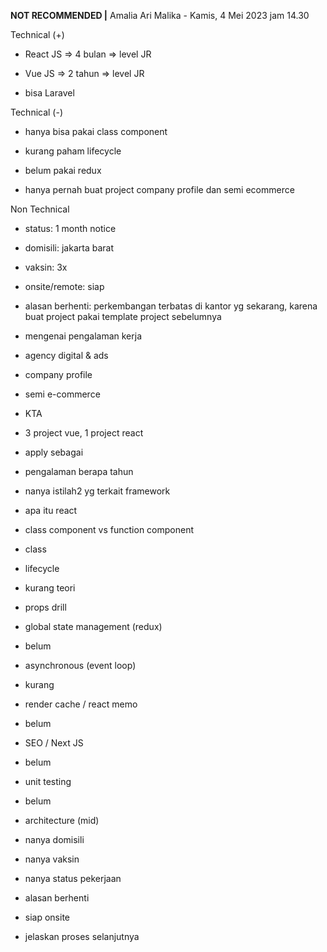 **NOT RECOMMENDED |** Amalia Ari Malika - Kamis, 4 Mei 2023 jam 14.30  

  

Technical (+)  

- React JS => 4 bulan => level JR  
    
- Vue JS => 2 tahun => level JR  
    
- bisa Laravel  
    

Technical (-)  

- hanya bisa pakai class component  
    
- kurang paham lifecycle  
    
- belum pakai redux  
    
- hanya pernah buat project company profile dan semi ecommerce  
    

Non Technical  

- status: 1 month notice  
    
- domisili: jakarta barat  
    
- vaksin: 3x  
    
- onsite/remote: siap  
    
- alasan berhenti: perkembangan terbatas di kantor yg sekarang, karena buat project pakai template project sebelumnya  
    

  

  

- mengenai pengalaman kerja  
    

- agency digital & ads  
    

- company profile  
    
- semi e-commerce  
    
- KTA  
    
- 3 project vue, 1 project react  
    

- apply sebagai  
    
- pengalaman berapa tahun  
    
- nanya istilah2 yg terkait framework  
    

- apa itu react  
    
- class component vs function component  
    

- class  
    

- lifecycle  
    

- kurang teori  
    

- props drill  
    
- global state management (redux)  
    

- belum  
    

- asynchronous (event loop)  
    

- kurang  
    

- render cache / react memo  
    

- belum  
    

- SEO / Next JS  
    

- belum  
    

- unit testing  
    

- belum  
    

- architecture (mid)  
    

- nanya domisili  
    
- nanya vaksin  
    
- nanya status pekerjaan  
    
- alasan berhenti  
    
- siap onsite  
    
- jelaskan proses selanjutnya